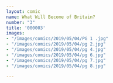 ```yaml
---
layout: comic
name: What Will Become of Britain?
number: "3"
title: '000003'
images:
- "/images/comics/2019/05/04/PG 1 .jpg"
- "/images/comics/2019/05/04/pg 2.jpg"
- "/images/comics/2019/05/04/pg 4.jpg"
- "/images/comics/2019/05/04/pg 6.jpg"
- "/images/comics/2019/05/04/pg 7.jpg"
- "/images/comics/2019/05/04/pg 8.jpg"

---
```

